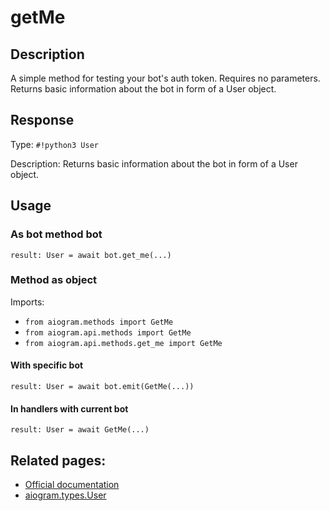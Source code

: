 # getMe

## Description

A simple method for testing your bot's auth token. Requires no parameters. Returns basic information about the bot in form of a User object.




## Response

Type: `#!python3 User`

Description: Returns basic information about the bot in form of a User object.


## Usage


### As bot method bot

```python3
result: User = await bot.get_me(...)
```

### Method as object

Imports:

- `from aiogram.methods import GetMe`
- `from aiogram.api.methods import GetMe`
- `from aiogram.api.methods.get_me import GetMe`


#### With specific bot
```python3
result: User = await bot.emit(GetMe(...))
```

#### In handlers with current bot
```python3
result: User = await GetMe(...)
```


## Related pages:

- [Official documentation](https://core.telegram.org/bots/api#getme)
- [aiogram.types.User](../types/user.md)
